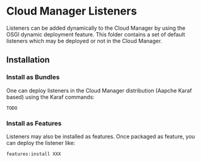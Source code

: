 # Cloud Manager Listeners

Listeners can be added dynamically to the Cloud Manager by using the OSGI dynamic deployment feature.
This folder contains a set of default listeners which may be deployed or not in the Cloud Manager.

## Installation

### Install as Bundles

One can deploy listeners in the Cloud Manager distribution (Aapche Karaf based) using the Karaf commands:

    TODO

### Install as Features

Listeners may also be installed as features. Once packaged as feature, you can deploy the listener like:

    features:install XXX

